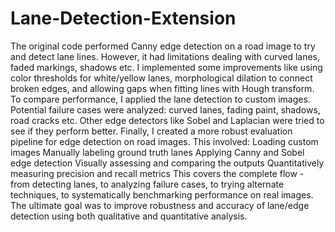 # Lane-Detection-Extension

The original code performed Canny edge detection on a road image to try and detect lane lines. However, it had limitations dealing with curved lanes, faded markings, shadows etc. I implemented some improvements like using color thresholds for white/yellow lanes, morphological dilation to connect broken edges, and allowing gaps when fitting lines with Hough transform.
To compare performance, I applied the lane detection to custom images. Potential failure cases were analyzed: curved lanes, fading paint, shadows, road cracks etc. Other edge detectors like Sobel and Laplacian were tried to see if they perform better.
Finally, I created a more robust evaluation pipeline for edge detection on road images. This involved:
Loading custom images
Manually labeling ground truth lanes
Applying Canny and Sobel edge detection
Visually assessing and comparing the outputs
Quantitatively measuring precision and recall metrics
This covers the complete flow - from detecting lanes, to analyzing failure cases, to trying alternate techniques, to systematically benchmarking performance on real images. The ultimate goal was to improve robustness and accuracy of lane/edge detection using both qualitative and quantitative analysis.
